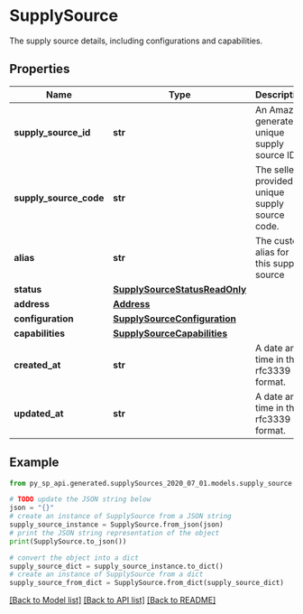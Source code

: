 # SupplySource

The supply source details, including configurations and capabilities.

## Properties

Name | Type | Description | Notes
------------ | ------------- | ------------- | -------------
**supply_source_id** | **str** | An Amazon generated unique supply source ID. | [optional] 
**supply_source_code** | **str** | The seller-provided unique supply source code. | [optional] 
**alias** | **str** | The custom alias for this supply source | [optional] 
**status** | [**SupplySourceStatusReadOnly**](SupplySourceStatusReadOnly.md) |  | [optional] 
**address** | [**Address**](Address.md) |  | [optional] 
**configuration** | [**SupplySourceConfiguration**](SupplySourceConfiguration.md) |  | [optional] 
**capabilities** | [**SupplySourceCapabilities**](SupplySourceCapabilities.md) |  | [optional] 
**created_at** | **str** | A date and time in the rfc3339 format. | [optional] 
**updated_at** | **str** | A date and time in the rfc3339 format. | [optional] 

## Example

```python
from py_sp_api.generated.supplySources_2020_07_01.models.supply_source import SupplySource

# TODO update the JSON string below
json = "{}"
# create an instance of SupplySource from a JSON string
supply_source_instance = SupplySource.from_json(json)
# print the JSON string representation of the object
print(SupplySource.to_json())

# convert the object into a dict
supply_source_dict = supply_source_instance.to_dict()
# create an instance of SupplySource from a dict
supply_source_from_dict = SupplySource.from_dict(supply_source_dict)
```
[[Back to Model list]](../README.md#documentation-for-models) [[Back to API list]](../README.md#documentation-for-api-endpoints) [[Back to README]](../README.md)


